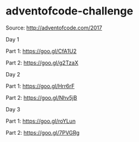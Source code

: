 # adventofcode-challenge

Source: http://adventofcode.com/2017

Day 1

Part 1: https://goo.gl/CfA1U2

Part 2: https://goo.gl/g2TzaX

Day 2

Part 1: https://goo.gl/Hrr6rF

Part 2: https://goo.gl/Nhv5jB


Day 3

Part 1: https://goo.gl/roYLun

Part 2: https://goo.gl/7PVGRg
